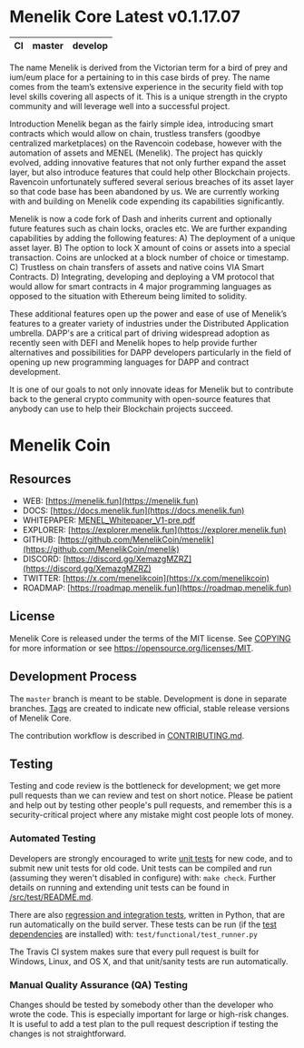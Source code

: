 Menelik Core Latest v0.1.17.07
===========================

|CI|master|develop|
|-|-|-|

The name Menelik is derived from the Victorian term for a bird of prey and ium/eum place for a pertaining to in this case birds of prey. The name comes from the team’s extensive experience in the security field with top level skills covering all aspects of it. This is a unique strength in the crypto community and will leverage well into a successful project.

Introduction
Menelik began as the fairly simple idea, introducing smart contracts which would allow on chain, trustless transfers (goodbye centralized marketplaces) on the Ravencoin codebase, however with the automation of assets and MENEL (Menelik).
The project has quickly evolved, adding innovative features that not only further expand the asset layer, but also introduce features that could help other Blockchain projects. Ravencoin unfortunately suffered several serious breaches of its asset layer so that code base has been abandoned by us. We are currently working with and building on Menelik code expending its capabilities significantly.

Menelik is now a code fork of Dash and inherits current and optionally future features such as chain locks, oracles etc. We are further expanding capabilities by adding the following features:
A)	The deployment of a unique asset layer.
B)	The option to lock X amount of coins or assets into a special transaction. Coins are unlocked at a block number of choice or timestamp.
C)	Trustless on chain transfers of assets and native coins VIA Smart Contracts.
D)	Integrating, developing and deploying a VM protocol that would allow for smart contracts in 4 major programming languages as opposed to the situation with Ethereum being limited to solidity.

These additional features open up the power and ease of use of Menelik’s features to a greater variety of industries under the Distributed Application umbrella. DAPP's are a critical part of driving widespread adoption as recently seen with DEFI and Menelik hopes to help provide further alternatives and possibilities for DAPP developers particularly in the field of opening up new programming languages for DAPP and contract development.

It is one of our goals to not only innovate ideas for Menelik but to contribute back to the general crypto community with open-source features that anybody can use to help their Blockchain projects succeed.

# Menelik Coin

## Resources

- WEB: [https://menelik.fun](https://menelik.fun)
- DOCS: [https://docs.menelik.fun](https://docs.menelik.fun)
- WHITEPAPER: [MENEL_Whitepaper_V1-pre.pdf](https://menelik.fun/MENEL_Whitepaper_V1-pre.pdf)
- EXPLORER: [https://explorer.menelik.fun](https://explorer.menelik.fun)
- GITHUB: [https://github.com/MenelikCoin/menelik](https://github.com/MenelikCoin/menelik)
- DISCORD: [https://discord.gg/XemazgMZRZ](https://discord.gg/XemazgMZRZ)
- TWITTER: [https://x.com/menelikcoin](https://x.com/menelikcoin)
- ROADMAP: [https://roadmap.menelik.fun](https://roadmap.menelik.fun)



License
-------

Menelik Core is released under the terms of the MIT license. See [COPYING](COPYING) for more
information or see https://opensource.org/licenses/MIT.

Development Process
-------------------

The `master` branch is meant to be stable. Development is done in separate branches.
[Tags](https://github.com/raptor3um/menelik/tags) are created to indicate new official,
stable release versions of Menelik Core.

The contribution workflow is described in [CONTRIBUTING.md](CONTRIBUTING.md).

Testing
-------

Testing and code review is the bottleneck for development; we get more pull
requests than we can review and test on short notice. Please be patient and help out by testing
other people's pull requests, and remember this is a security-critical project where any mistake might cost people
lots of money.

### Automated Testing

Developers are strongly encouraged to write [unit tests](src/test/README.md) for new code, and to
submit new unit tests for old code. Unit tests can be compiled and run
(assuming they weren't disabled in configure) with: `make check`. Further details on running
and extending unit tests can be found in [/src/test/README.md](/src/test/README.md).

There are also [regression and integration tests](/test), written
in Python, that are run automatically on the build server.
These tests can be run (if the [test dependencies](/test) are installed) with: `test/functional/test_runner.py`

The Travis CI system makes sure that every pull request is built for Windows, Linux, and OS X, and that unit/sanity tests are run automatically.

### Manual Quality Assurance (QA) Testing

Changes should be tested by somebody other than the developer who wrote the
code. This is especially important for large or high-risk changes. It is useful
to add a test plan to the pull request description if testing the changes is
not straightforward.

